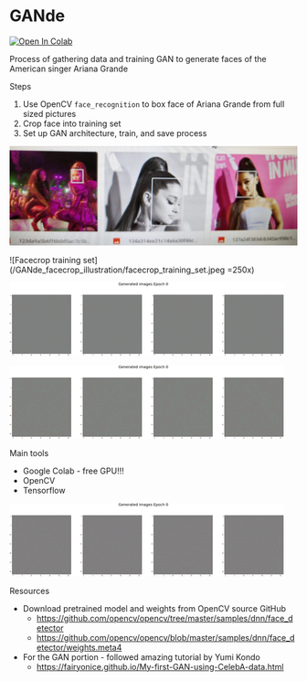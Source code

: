 # GANde

[![Open In Colab](https://colab.research.google.com/assets/colab-badge.svg)](https://colab.research.google.com/github/googlecolab/colabtools/blob/master/notebooks/colab-github-demo.ipynb)

Process of gathering data and training GAN to generate faces of the American singer Ariana Grande

Steps

1. Use OpenCV `face_recognition` to box face of Ariana Grande from full sized pictures
2. Crop face into training set
3. Set up GAN architecture, train, and save process

![OpenCV Face boxing](/GANde_facecrop_illustration/fullsized_box.jpeg)

![Facecrop training set](/GANde_facecrop_illustration/facecrop_training_set.jpeg =250x)

![Example output 2](GANde_output_2_small.gif)

![Example output 3](GANde_output_3_small.gif)

Main tools

* Google Colab - free GPU!!!
* OpenCV
* Tensorflow

![Example output 4](GANde_output_4.gif)

Resources

* Download pretrained model and weights from OpenCV source GitHub
  * https://github.com/opencv/opencv/tree/master/samples/dnn/face_detector
  * https://github.com/opencv/opencv/blob/master/samples/dnn/face_detector/weights.meta4
* For the GAN portion - followed amazing tutorial by Yumi Kondo
  * https://fairyonice.github.io/My-first-GAN-using-CelebA-data.html
